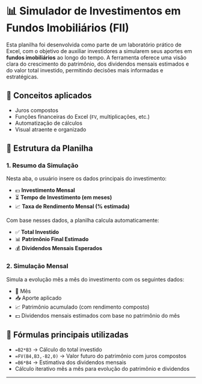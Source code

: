 # 📊 Simulador de Investimentos em Fundos Imobiliários (FII)

Esta planilha foi desenvolvida como parte de um laboratório prático de Excel, com o objetivo de auxiliar investidores a simularem seus aportes em **fundos imobiliários** ao longo do tempo. A ferramenta oferece uma visão clara do crescimento do patrimônio, dos dividendos mensais estimados e do valor total investido, permitindo decisões mais informadas e estratégicas.

## 🧠 Conceitos aplicados
- Juros compostos  
- Funções financeiras do Excel (`FV`, multiplicações, etc.)  
- Automatização de cálculos  
- Visual atraente e organizado  

## 📁 Estrutura da Planilha

### 1. Resumo da Simulação

Nesta aba, o usuário insere os dados principais do investimento:

- 💵 **Investimento Mensal**
- ⏳ **Tempo de Investimento (em meses)**
- 📈 **Taxa de Rendimento Mensal (% estimada)**  

Com base nesses dados, a planilha calcula automaticamente:

- ✅ **Total Investido**
- 📊 **Patrimônio Final Estimado**
- 💰 **Dividendos Mensais Esperados**

### 2. Simulação Mensal

Simula a evolução mês a mês do investimento com os seguintes dados:

- 📆 Mês
- 📥 Aporte aplicado
- 📈 Patrimônio acumulado (com rendimento composto)
- 💵 Dividendos mensais estimados com base no patrimônio do mês

## 🧮 Fórmulas principais utilizadas

- `=B2*B3` → Cálculo do total investido  
- `=FV(B4,B3,-B2,0)` → Valor futuro do patrimônio com juros compostos  
- `=B6*B4` → Estimativa dos dividendos mensais  
- Cálculo iterativo mês a mês para evolução do patrimônio e dividendos  

---

